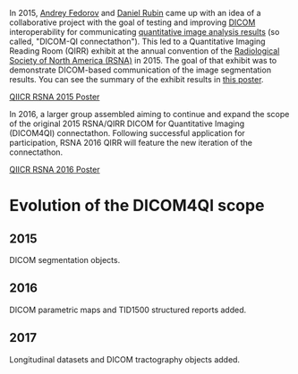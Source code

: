 In 2015, [Andrey Fedorov](http://fedorov.github.io) and [Daniel Rubin](https://med.stanford.edu/profiles/daniel-rubin) came up with an idea of a collaborative project with the goal of testing and improving [DICOM](http://dicom.nema.org/Dicom/about-DICOM.html) interoperability for communicating [quantitative image analysis results](https://peerj.com/articles/2057/) \(so called, "DICOM-QI connectathon"\). This led to a Quantitative Imaging Reading Room \(QIRR\) exhibit at the annual convention of the [Radiological Society of North America \(RSNA\)](http://rsna.org) in 2015. The goal of that exhibit was to demonstrate DICOM-based communication of the image segmentation results. You can see the summary of the exhibit results in [this poster](https://dx.doi.org/10.6084/m9.figshare.1619877.v1).

[QIICR RSNA 2015 Poster](https://github.com/qiicr/dicom4qi/tree/7ac34ccdf4477ff6e51ff8d5528794fcc4cfd4c9/intro/images/QIICR-RSNA2015-poster.png)

In 2016, a larger group assembled aiming to continue and expand the scope of the original 2015 RSNA/QIRR DICOM for Quantitative Imaging \(DICOM4QI\) connectathon. Following successful application for participation, RSNA 2016 QIRR will feature the new iteration of the connectathon.

[QIICR RSNA 2016 Poster](https://github.com/qiicr/dicom4qi/tree/7ac34ccdf4477ff6e51ff8d5528794fcc4cfd4c9/intro/images/QIICR-RSNA2016-poster.jpg)

# Evolution of the DICOM4QI scope

## 2015

DICOM segmentation objects.

## 2016

DICOM parametric maps and TID1500 structured reports added.

## 2017

Longitudinal datasets and DICOM tractography objects added.

